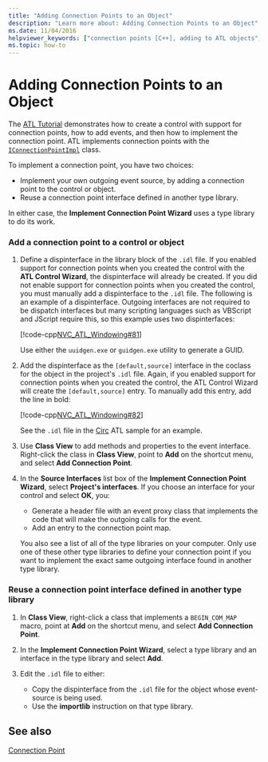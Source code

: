 ```yaml
---
title: "Adding Connection Points to an Object"
description: "Learn more about: Adding Connection Points to an Object"
ms.date: 11/04/2016
helpviewer_keywords: ["connection points [C++], adding to ATL objects", "Implement Connection Point ATL wizard"]
ms.topic: how-to
---
```

# Adding Connection Points to an Object

The [ATL Tutorial](active-template-library-atl-tutorial.md) demonstrates how to create a control with support for connection points, how to add events, and then how to implement the connection point. ATL implements connection points with the [`IConnectionPointImpl`](reference/iconnectionpointimpl-class.md) class.

To implement a connection point, you have two choices:

- Implement your own outgoing event source, by adding a connection point to the control or object.
- Reuse a connection point interface defined in another type library.

In either case, the **Implement Connection Point Wizard** uses a type library to do its work.

### Add a connection point to a control or object

1. Define a dispinterface in the library block of the `.idl` file. If you enabled support for connection points when you created the control with the **ATL Control Wizard**, the dispinterface will already be created. If you did not enable support for connection points when you created the control, you must manually add a dispinterface to the `.idl` file. The following is an example of a dispinterface. Outgoing interfaces are not required to be dispatch interfaces but many scripting languages such as VBScript and JScript require this, so this example uses two dispinterfaces:

   [!code-cpp[NVC_ATL_Windowing#81](codesnippet/cpp/adding-connection-points-to-an-object_1.idl)]

   Use either the `uuidgen.exe` or `guidgen.exe` utility to generate a GUID.

2. Add the dispinterface as the `[default,source]` interface in the coclass for the object in the project's `.idl` file. Again, if you enabled support for connection points when you created the control, the ATL Control Wizard will create the `[default,source]` entry. To manually add this entry, add the line in bold:

   [!code-cpp[NVC_ATL_Windowing#82](codesnippet/cpp/adding-connection-points-to-an-object_2.idl)]

   See the `.idl` file in the [Circ](../overview/visual-cpp-samples.md) ATL sample for an example.

3. Use **Class View** to add methods and properties to the event interface. Right-click the class in **Class View**, point to **Add** on the shortcut menu, and select **Add Connection Point**.

4. In the **Source Interfaces** list box of the **Implement Connection Point Wizard**, select **Project's interfaces**. If you choose an interface for your control and select **OK**, you:

   - Generate a header file with an event proxy class that implements the code that will make the outgoing calls for the event.
   - Add an entry to the connection point map.

   You also see a list of all of the type libraries on your computer. Only use one of these other type libraries to define your connection point if you want to implement the exact same outgoing interface found in another type library.

### Reuse a connection point interface defined in another type library

1. In **Class View**, right-click a class that implements a `BEGIN_COM_MAP` macro, point at **Add** on the shortcut menu, and select **Add Connection Point**.

2. In the **Implement Connection Point Wizard**, select a type library and an interface in the type library and select **Add**.

3. Edit the `.idl` file to either:

   - Copy the dispinterface from the `.idl` file for the object whose event-source is being used.
   - Use the **importlib** instruction on that type library.

## See also

[Connection Point](atl-connection-points.md)
